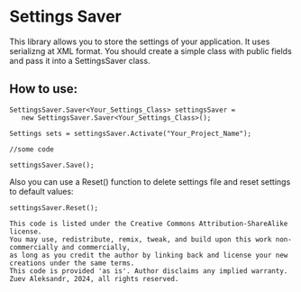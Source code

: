 # Settings Saver

This library allows you to store the settings of your application. It uses serializng at XML format. You should create a simple class with public fields and pass it into a SettingsSaver class.

## How to use:


```
SettingsSaver.Saver<Your_Settings_Class> settingsSaver = 
   new SettingsSaver.Saver<Your_Settings_Class>();

Settings sets = settingsSaver.Activate("Your_Project_Name");

//some code

settingsSaver.Save();
```


Also you can use a Reset() function to delete settings file and reset settings to default values:


```
settingsSaver.Reset();
```



	This code is listed under the Creative Commons Attribution-ShareAlike license.
	You may use, redistribute, remix, tweak, and build upon this work non-commercially and commercially,
	as long as you credit the author by linking back and license your new creations under the same terms.
	This code is provided 'as is'. Author disclaims any implied warranty.
	Zuev Aleksandr, 2024, all rights reserved.